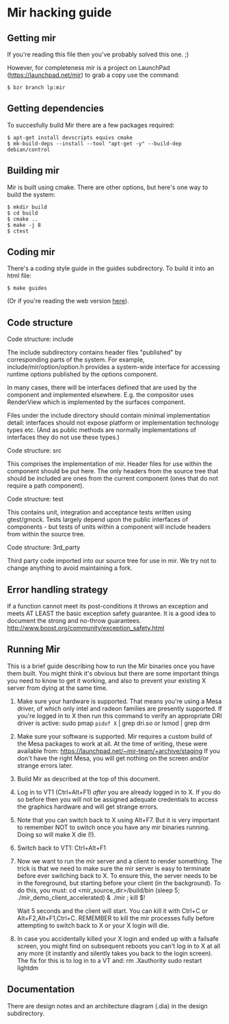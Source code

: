 Mir hacking guide
=================

Getting mir
-----------

If you're reading this file then you've probably solved this one. ;)

However, for completeness mir is a project on LaunchPad (https://launchpad.net/mir)
to grab a copy use the command:

    $ bzr branch lp:mir


Getting dependencies
--------------------
To succesfully build Mir there are a few packages required:

    $ apt-get install devscripts equivs cmake
    $ mk-build-deps --install --tool "apt-get -y" --build-dep debian/control


Building mir
-----------

Mir is built using cmake. There are other options, but here's one way to
build the system:

    $ mkdir build
    $ cd build
    $ cmake ..
    $ make -j 8
    $ ctest


Coding mir
----------

There's a coding style guide in the guides subdirectory. To build it into an
html file:

    $ make guides

(Or if you're reading the web version [here](cppguide/index.html)).


Code structure
--------------

Code structure: include

The include subdirectory contains header files "published" by corresponding parts
of the system. For example, include/mir/option/option.h provides a system-wide interface
for accessing runtime options published by the options component.

In many cases, there will be interfaces defined that are used by the component
and implemented elsewhere. E.g. the compositor uses RenderView which is implemented
by the surfaces component.

Files under the include directory should contain minimal implementation detail: interfaces
should not expose platform or implementation technology types etc. (And as public methods
are normally implementations of interfaces they do not use these types.)


Code structure: src

This comprises the implementation of mir. Header files for use within the component
should be put here. The only headers from the source tree that should be included are
ones from the current component (ones that do not require a path component).


Code structure: test

This contains unit, integration and acceptance tests written using gtest/gmock. Tests
largely depend upon the public interfaces of components - but tests of units within
a component will include headers from within the source tree.


Code structure: 3rd_party

Third party code imported into our source tree for use in mir. We try not to change
anything to avoid maintaining a fork.


Error handling strategy
-----------------------

If a function cannot meet its post-conditions it throws an exception and meets
AT LEAST the basic exception safety guarantee. It is a good idea to document the
strong and no-throw guarantees. http://www.boost.org/community/exception_safety.html


Running Mir
-----------

This is a brief guide describing how to run the Mir binaries once you have
them built. You might think it's obvious but there are some important things
you need to know to get it working, and also to prevent your existing X server
from dying at the same time.

1. Make sure your hardware is supported. That means you're using a Mesa driver,
   of which only intel and radeon families are presently supported. If you're
   logged in to X then run this command to verify an appropriate DRI driver
   is active:
       sudo pmap `pidof X` | grep dri.so
   or
       lsmod | grep drm

2. Make sure your software is supported. Mir requires a custom build of the
   Mesa packages to work at all. At the time of writing, these were available
   from:
       https://launchpad.net/~mir-team/+archive/staging
   If you don't have the right Mesa, you will get nothing on the screen and/or
   strange errors later.

3. Build Mir as described at the top of this document.

4. Log in to VT1 (Ctrl+Alt+F1) _after_ you are already logged in to X. If you
   do so before then you will not be assigned adequate credentials to access
   the graphics hardware and will get strange errors.

5. Note that you can switch back to X using Alt+F7. But it is very important
   to remember NOT to switch once you have any mir binaries running. Doing
   so will make X die (!).

6. Switch back to VT1: Ctrl+Alt+F1

7. Now we want to run the mir server and a client to render something. The
   trick is that we need to make sure the mir server is easy to terminate
   before ever switching back to X. To ensure this, the server needs to be in
   the foreground, but starting before your client (in the background). To
   do this, you must:
       cd <mir_source_dir>/build/bin
       (sleep 5; ./mir_demo_client_accelerated) & ./mir ; kill $!

   Wait 5 seconds and the client will start. You can kill it with Ctrl+C or
   Alt+F2,Alt+F1,Ctrl+C. REMEMBER to kill the mir processes fully before
   attempting to switch back to X or your X login will die.

8. In case you accidentally killed your X login and ended up with a failsafe
   screen, you might find on subsequent reboots you can't log in to X at all
   any more (it instantly and silently takes you back to the login screen).
   The fix for this is to log in to a VT and:
       rm .Xauthority
       sudo restart lightdm


Documentation
-------------

There are design notes and an architecture diagram (.dia) in the design
subdirectory.


